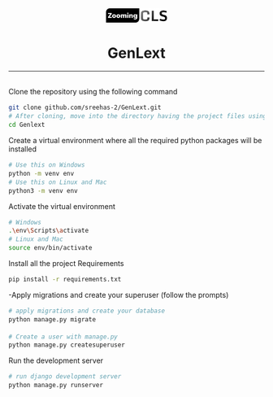 <div align="center">
<img src="readme/logo.png" width="120px"/>

<!-- [![made-with-python](https://img.shields.io/badge/Made%20with-Python-1f425f.svg)](https://www.python.org/)
 [![git](https://badgen.net/badge/icon/git?icon=git&label)](https://git-scm.com) [![Visual Studio](https://badgen.net/badge/icon/visualstudio?icon=visualstudio&label)](https://visualstudio.microsoft.com) [![Docker](https://badgen.net/badge/icon/docker?icon=docker&label)](https://https://docker.com/)
  -->

<h1> GenLext</h2>
<!-- <img src="readme/home.png"> -->

<hr>
</div>
<br>
Clone the repository using the following command

```bash
git clone github.com/sreehas-2/GenLext.git
# After cloning, move into the directory having the project files using the change directory command
cd Genlext
```
Create a virtual environment where all the required python packages will be installed

```bash
# Use this on Windows
python -m venv env
# Use this on Linux and Mac
python3 -m venv env
```
Activate the virtual environment

```bash
# Windows
.\env\Scripts\activate
# Linux and Mac
source env/bin/activate
```
Install all the project Requirements
```bash
pip install -r requirements.txt
```
-Apply migrations and create your superuser (follow the prompts)
```bash
# apply migrations and create your database
python manage.py migrate

# Create a user with manage.py
python manage.py createsuperuser
```

Run the development server

```bash
# run django development server
python manage.py runserver
```
